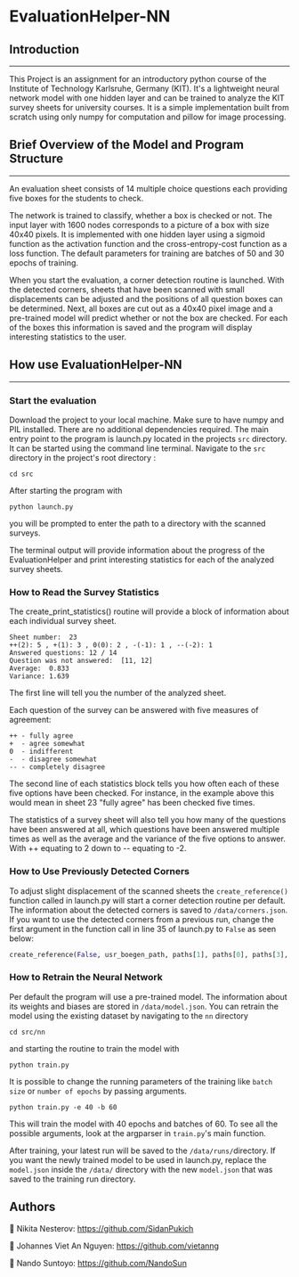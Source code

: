 # EvaluationHelper-NN

## Introduction
---

This Project is an assignment for an introductory python course of the Institute of Technology Karlsruhe, Germany (KIT). It's a lightweight neural network model with one hidden layer and can be trained to analyze the KIT survey sheets for university courses. It is a simple implementation built from scratch using only numpy for computation and pillow for image processing.

## Brief Overview of the Model and Program Structure
---

An evaluation sheet consists of 14 multiple choice questions each providing five boxes for the students to check.

The network is trained to classify, whether a box is checked or not. The input layer with 1600 nodes corresponds to a picture of a box with size 40x40 pixels. It is implemented with one hidden layer using a sigmoid function as the activation function and the cross-entropy-cost function as a loss function. The default parameters for training are batches of 50 and 30 epochs of training.

When you start the evaluation, a corner detection routine is launched. With the detected corners, sheets that have been scanned with small displacements can be adjusted and the positions of all question boxes can be determined. Next, all boxes are cut out as a 40x40 pixel image and a pre-trained model will predict whether or not the box are checked. For each of the boxes this information is saved and the program will display interesting statistics to the user.

## How use EvaluationHelper-NN
---

### Start the evaluation


Download the project to your local machine. Make sure to have numpy and PIL installed. There are no additional dependencies required.
The main entry point to the program is launch.py located in the projects `src` directory. It can be started using the command line terminal. Navigate to the `src` directory in the project's root directory :
```
cd src
```
After starting the program with
```
python launch.py
```
you will be prompted to enter the path to a directory with the scanned surveys.

The terminal output will provide information about the progress of the EvaluationHelper and print interesting statistics for each of the analyzed survey sheets.

### How to Read the Survey Statistics

The create_print_statistics() routine will provide a block of information about each individual survey sheet.
```
Sheet number:  23
++(2): 5 , +(1): 3 , 0(0): 2 , -(-1): 1 , --(-2): 1
Answered questions: 12 / 14
Question was not answered:  [11, 12]
Average:  0.833
Variance: 1.639
```
The first line will tell you the number of the analyzed sheet.

Each question of the survey can be answered with five measures of agreement:
```
++ - fully agree
+  - agree somewhat
0  - indifferent
-  - disagree somewhat
-- - completely disagree
```

The second line of each statistics block tells you how often each of these five options have been checked. For instance, in the example above this would mean in sheet 23 "fully agree" has been checked five times.

The statistics of a survey sheet will also tell you how many of the  questions have been answered at all, which questions have been answered multiple times as well as the average and the variance of the five options to answer. With ++ equating to 2 down to -- equating to -2.



### How to Use Previously Detected Corners

To adjust slight displacement of the scanned sheets the `create_reference()` function called in launch.py will start a corner detection routine per default. The information about the detected corners is saved to `/data/corners.json`. If you want to use the detected corners from a previous run, change the first argument in the function call in line 35 of launch.py to `False` as seen below:

```python
create_reference(False, usr_boegen_path, paths[1], paths[0], paths[3], paths[2], reference_sheet_name)
```

### How to Retrain the Neural Network

Per default the program will use a pre-trained model. The information about its weights and biases are stored in `/data/model.json`. You can retrain the model using the existing dataset by navigating to the `nn` directory

```
cd src/nn
```
and starting the routine to train the model with

```
python train.py
```

It is possible to change the running parameters of the training like `batch size` or `number of epochs` by passing arguments.

```
python train.py -e 40 -b 60
```
This will train the model with 40 epochs and batches of 60. To see all the possible arguments, look at the argparser in `train.py`'s main function.

After training, your latest run will be saved to the `/data/runs/`directory. If you want the newly trained model to be used in launch.py, replace the `model.json` inside the `/data/` directory with the new `model.json` that was saved to the training run directory.

## Authors
👤 Nikita Nesterov: https://github.com/SidanPukich

👤 Johannes Viet An Nguyen: https://github.com/vietanng

👤 Nando Suntoyo: https://github.com/NandoSun
